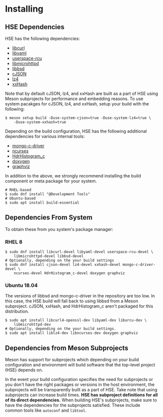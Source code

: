 # Installing

## HSE Dependencies

HSE has the following dependencies:

* [libcurl](https://github.com/curl/curl)
* [libyaml](https://github.com/yaml/libyaml)
* [userspace-rcu](https://liburcu.org/)
* [libmicrohttpd](https://www.gnu.org/software/libmicrohttpd/)
* [libbsd](https://libbsd.freedesktop.org/wiki/)
* [cJSON](https://github.com/DaveGamble/cJSON)
* [lz4](https://github.com/lz4/lz4)
* [xxHash](https://github.com/Cyan4973/xxHash)

Note that by default cJSON, lz4, and xxHash are built as a part of HSE using
Meson subprojects for performance and embedding reasons. To use system pacakges
for cJSON, lz4, and xxHash, setup your build with the following:

```shell
$ meson setup build -Duse-system-cjson=true -Duse-system-lz4=true \
    -Duse-system-xxhash=true
```

Depending on the build configuration, HSE has the following additional
dependencies for various internal tools:

* [mongo-c-driver](https://github.com/mongodb/mongo-c-driver)
* [ncurses](https://invisible-island.net/ncurses/announce.html)
* [HdrHistogram_c](https://github.com/HdrHistogram/HdrHistogram_c)
* [doxygen](https://www.doxygen.nl/index.html)
* [graphviz](https://graphviz.org/)

In addition to the above, we strongly recommend installing the build component
or meta package for your system.

```shell
# RHEL-based
$ sudo dnf install "@Development Tools"
# Ubuntu-based
$ sudo apt install build-essential
```

## Dependencies From System

To obtain these from you system's package manager:

### RHEL 8

```shell
$ sudo dnf install libcurl-devel libyaml-devel userspace-rcu-devel \
    libmicrohttpd-devel libbsd-devel
# Optionally, depending on the your build settings
$ sudo dnf install cjson-devel lz4-devel xxhash-devel mongo-c-driver-devel \
    ncurses-devel HdrHistogram_c-devel doxygen graphviz
```

### Ubuntu 18.04

The versions of libbsd and mongo-c-driver in the repository are too low. In
this case, the HSE build will fall back to using libbsd from a Meson
subproject. cJSON, xxHash, and HdrHistogram_c aren't packaged for this
distribution.

```shell
$ sudo apt install libcurl4-openssl-dev libyaml-dev liburcu-dev \
    libmicrohttpd-dev
# Optionally, depending on the your build settings.
$ sudo apt install liblz4-dev libncurses-dev doxygen graphviz
```

## Dependencies from Meson Subprojects

Meson has support for subprojects which depending on your build configuration
and environment will build software that the top-level project (HSE) depends on.

In the event your build configuration specifies the need for subprojects or you
don't have the right packages or versions in the host environment, the
subprojects will be transparently built as a part of HSE. Take note that using
subprojects can increase build times. **HSE has subproject definitions for all
of its direct dependencies.** When building HSE's subprojects, make sure to
have the dependencies for the subprojects satisfied. These include common tools
like `autoconf` and `libtool`.

